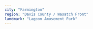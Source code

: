 ```yaml
---
city: "Farmington"
region: "Davis County / Wasatch Front"
landmark: "Lagoon Amusement Park"
---
```

